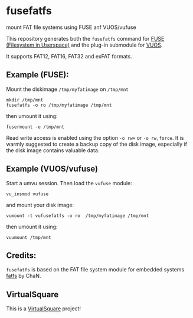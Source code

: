 # fusefatfs
mount FAT file systems using FUSE anf VUOS/vufuse

This repository generates both the `fusefatfs` command for 
[FUSE (Filesystem in Userspace)](https://github.com/libfuse/libfuse)
and the plug-in submodule for [VUOS](https://github.com/virtualsquare/vuos).

It supports FAT12, FAT16, FAT32 and exFAT formats.

## Example (FUSE):
Mount the diskimage `/tmp/myfatimage` on `/tmp/mnt`
```
mkdir /tmp/mnt
fusefatfs -o ro /tmp/myfatimage /tmp/mnt
```

then umount it using:
```
fusermount -u /tmp/mnt
```

Read write access is enabled using the option `-o rw+` or `-o rw,force`.
It is warmly suggested to create a backup copy of the disk image, especially if
the disk image contains valuable data.

## Example (VUOS/vufuse)

Start a umvu session. Then load the `vufuse` module:
```
vu_insmod vufuse
```
and mount your disk image:
```
vumount -t vufusefatfs -o ro  /tmp/myfatimage /tmp/mnt
```

then umount it using:
```
vuumount /tmp/mnt
```

## Credits:

`fusefatfs` is based on the FAT file system module for embedded systems [fatfs](http://elm-chan.org/fsw/ff/00index_e.html) 
by ChaN.

## VirtualSquare

This is a [VirtualSquare](http://wiki.virtualsquare.org) project!
